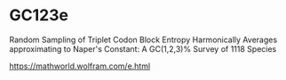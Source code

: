 # GC123e
Random Sampling of Triplet Codon Block Entropy Harmonically Averages approximating to Naper's Constant: A GC(1,2,3)% Survey of 1118 Species

https://mathworld.wolfram.com/e.html
